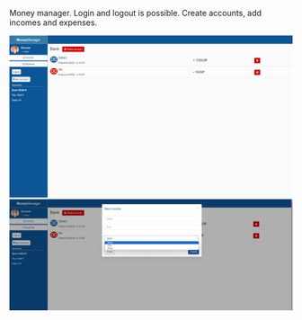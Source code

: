 Money manager. Login and logout is possible. Create accounts, add incomes and expenses.

![main page](https://github.com/Mary-Kalugina/Money_manager/blob/master/img/%D0%A1%D0%BD%D0%B8%D0%BC%D0%BE%D0%BA%20%D1%8D%D0%BA%D1%80%D0%B0%D0%BD%D0%B0%202023-08-08%20132056.png) ![modal window](https://github.com/Mary-Kalugina/Money_manager/blob/master/img/%D0%A1%D0%BD%D0%B8%D0%BC%D0%BE%D0%BA%20%D1%8D%D0%BA%D1%80%D0%B0%D0%BD%D0%B0%202023-08-08%20132112.png)

